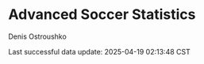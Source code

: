 # Advanced Soccer Statistics
Denis Ostroushko

<!-- gfm -->

Last successful data update: 2025-04-19 02:13:48 CST
